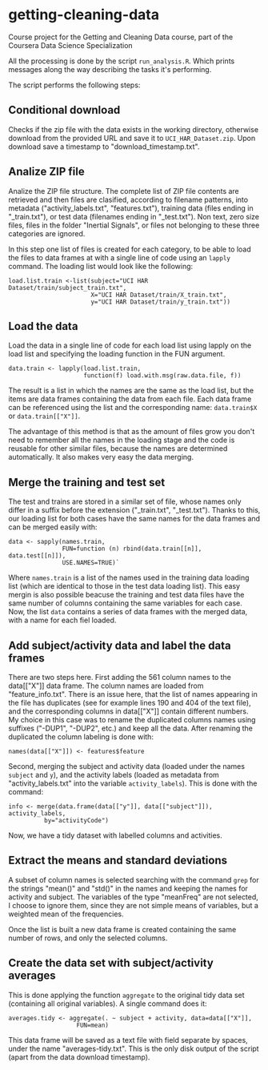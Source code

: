 getting-cleaning-data
=====================

Course project for the Getting and Cleaning Data course, part of the Coursera 
Data Science Specialization

All the processing is done by the script `run_analysis.R`. Which prints messages
along the way describing the tasks it's performing.

The script performs the following steps:

Conditional download
--------------------

Checks if the zip file with the data exists in the working directory, otherwise 
download from the provided URL and save it to `UCI_HAR_Dataset.zip`. Upon 
download save a timestamp to "download_timestamp.txt".

Analize ZIP file
----------------

Analize the ZIP file structure. The complete list of ZIP file contents are 
retrieved and then files are clasified, according to filename patterns, into
 metadata ("activity_labels.txt", "features.txt"), training data (files ending 
in "_train.txt"), or test data (filenames ending in "_test.txt"). Non text, 
zero size files, files in the folder "Inertial Signals", or files not 
belonging to these three categories are ignored.

In this step one list of files is created for each category, to be able to load 
the files to data frames at with a single line of code using an `lapply` 
command. The loading list would look like the following:

```
load.list.train <-list(subject="UCI HAR Dataset/train/subject_train.txt", 
                       X="UCI HAR Dataset/train/X_train.txt", 
                       y="UCI HAR Dataset/train/y_train.txt"))
```

Load the data
-------------

Load the data in a single line of code for each load list using lapply on the
load list and specifying the loading function in the FUN argument.

```
data.train <- lapply(load.list.train, 
                     function(f) load.with.msg(raw.data.file, f))
```

The result is a list in which the names are the same as the load list, but the 
items are data frames containing the data from each file. Each data frame can 
be referenced using the list and the corresponding name: `data.train$X` or 
`data.train[["X"]]`.

The advantage of this method is that as the amount of files grow you don't need
to remember all the names in the loading stage and the code is reusable for
other similar files, because the names are determined automatically. It also
makes very easy the data merging.

Merge the training and test set
-------------------------------

The test and trains are stored in a similar set of file, whose names only differ
in a suffix before the extension ("_train.txt", "_test.txt"). Thanks to this,
our loading list for both cases have the same names for the data frames and can
be merged easily with:

```
data <- sapply(names.train, 
               FUN=function (n) rbind(data.train[[n]], data.test[[n]]),
               USE.NAMES=TRUE)`
```

Where `names.train` is a list of the names used in the training data loading
list (which are identical to those in the test data loading list). This easy
mergin is also possible beacuse the training and test data files have the same
number of columns containing the same variables for each case. Now, the list
`data` contains a series of data frames with the merged data, with a name for
each fiel loaded.

Add subject/activity data and label the data frames
---------------------------------------------------

There are two steps here. First adding the 561 column names to the data[["X"]] 
data frame. The column names are loaded from "feature_info.txt". There is an
issue here, that the list of names appearing in the file has duplicates (see for
example lines 190 and 404 of the text file), and the corresponding columns in
data[["X"]] contain different numbers. My choice in this case was to rename
the duplicated columns names using suffixes ("-DUP1", "-DUP2", etc.) and keep
all the data. After renaming the duplicated the column labeling is done with:

```
names(data[["X"]]) <- features$feature
```

Second, merging the subject and activity data (loaded under the names `subject` 
and `y`), and the activity labels (loaded as metadata from "activity_labels.txt"
 into the variable `activity_labels`). This is done with the command:

```
info <- merge(data.frame(data[["y"]], data[["subject"]]), activity_labels, 
	      by="activityCode")
```

Now, we have a tidy dataset with labelled columns and activities.

Extract the means and standard deviations
-----------------------------------------

A subset of column names is selected searching with the command `grep` for the
strings "mean()" and "std()" in the names and keeping the names for activity and
subject. The variables of the type "meanFreq" are not selected, I choose to 
ignore them, since they are not simple means of variables, but a weighted mean 
of the frequencies.

Once the list is built a new data frame is created containing the same number of
rows, and only the selected columns.

Create the data set with subject/activity averages
--------------------------------------------------

This is done applying the function `aggregate` to the original tidy data set 
(containing all original variables). A single command does it:

```
averages.tidy <- aggregate(. ~ subject + activity, data=data[["X"]], 
			       FUN=mean)
```

This data frame will be saved as a text file with field separate by spaces,
under the name "averages-tidy.txt". This is the only disk output of the script 
(apart from the data download timestamp).

